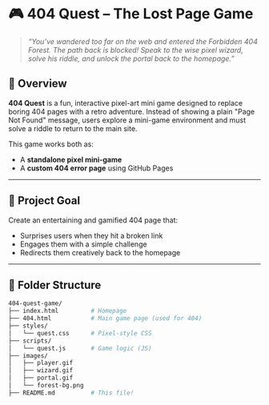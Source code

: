 # 🎮 404 Quest – The Lost Page Game

> *“You’ve wandered too far on the web and entered the Forbidden 404 Forest. The path back is blocked! Speak to the wise pixel wizard, solve his riddle, and unlock the portal back to the homepage.”*

## 🌟 Overview

**404 Quest** is a fun, interactive pixel-art mini game designed to replace boring 404 pages with a retro adventure. Instead of showing a plain "Page Not Found" message, users explore a mini-game environment and must solve a riddle to return to the main site.

This game works both as:
- A **standalone pixel mini-game**
- A **custom 404 error page** using GitHub Pages

---

## 🧭 Project Goal

Create an entertaining and gamified 404 page that:
- Surprises users when they hit a broken link
- Engages them with a simple challenge
- Redirects them creatively back to the homepage

---

## 🧱 Folder Structure

```bash
404-quest-game/
├── index.html         # Homepage
├── 404.html           # Main game page (used for 404)
├── styles/
│   └── quest.css      # Pixel-style CSS
├── scripts/
│   └── quest.js       # Game logic (JS)
├── images/
│   ├── player.gif
│   ├── wizard.gif
│   ├── portal.gif
│   └── forest-bg.png
├── README.md          # This file!

